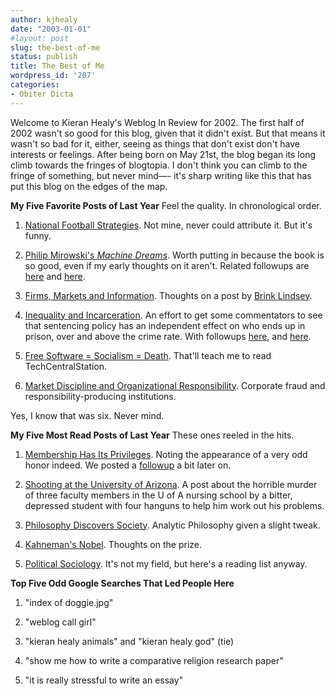 ```yaml
---
author: kjhealy
date: "2003-01-01"
#layout: post
slug: the-best-of-me
status: publish
title: The Best of Me
wordpress_id: '207'
categories:
- Obiter Dicta
---
```


Welcome to Kieran Healy's Weblog In Review for 2002. The first half of 2002 wasn't so good for this blog, given that it didn't exist. But that means it wasn't so bad for it, either, seeing as things that don't exist don't have interests or feelings. After being born on May 21st, the blog began its long climb towards the fringes of blogtopia. I don't think you can climb to the fringe of something, but never mind—- it's sharp writing like this that has put this blog on the edges of the map.

**My Five Favorite Posts of Last Year**
 Feel the quality. In chronological order.

1. [National Football Strategies](http://fiachra.soc.arizona.edu/blog/archives/000009.html). Not mine, never could attribute it. But it's funny.

2. [Philip Mirowski's *Machine Dreams*](http://fiachra.soc.arizona.edu/blog/archives/000045.html). Worth putting in because the book is so good, even if my early thoughts on it aren't. Related followups are [here](http://fiachra.soc.arizona.edu/blog/archives/000061.html) and [here](http://fiachra.soc.arizona.edu/blog/archives/000156.html).

3. [Firms, Markets and Information](http://fiachra.soc.arizona.edu/blog/archives/000067.html). Thoughts on a post by [Brink Lindsey](http://www.brinklindsey.com/archives/001415.php#001415).

4. [Inequality and Incarceration](http://fiachra.soc.arizona.edu/blog/archives/000092.html). An effort to get some commentators to see that sentencing policy has an independent effect on who ends up in prison, over and above the crime rate. With followups [here](http://fiachra.soc.arizona.edu/blog/archives/000097.html), and [here](http://fiachra.soc.arizona.edu/blog/archives/000101.html).

5. [Free Software = Socialism = Death](http://fiachra.soc.arizona.edu/blog/archives/000099.html). That'll teach me to read TechCentralStation.

6. [Market Discipline and Organizational Responsibility](http://fiachra.soc.arizona.edu/blog/archives/000181.html). Corporate fraud and responsibility-producing institutions.

Yes, I know that was six. Never mind.

**My Five Most Read Posts of Last Year**
 These ones reeled in the hits.

1. [Membership Has Its Privileges](http://fiachra.soc.arizona.edu/blog/archives/000040.html). Noting the appearance of a very odd honor indeed. We posted a [followup](http://fiachra.soc.arizona.edu/blog/archives/000098.html) a bit later on.

2. [Shooting at the University of Arizona](http://fiachra.soc.arizona.edu/blog/archives/000142.html). A post about the horrible murder of three faculty members in the U of A nursing school by a bitter, depressed student with four hanguns to help him work out his problems.

3. [Philosophy Discovers Society](http://fiachra.soc.arizona.edu/blog/archives/000195.html). Analytic Philosophy given a slight tweak.

4. [Kahneman's Nobel](http://fiachra.soc.arizona.edu/blog/archives/000123.html). Thoughts on the prize.

5. [Political Sociology](http://fiachra.soc.arizona.edu/blog/archives/000160.html). It's not my field, but here's a reading list anyway.

**Top Five Odd Google Searches That Led People Here**

1. "index of doggie.jpg"

2. "weblog call girl"

3. "kieran healy animals" and "kieran healy god" (tie)

4. "show me how to write a comparative religion research paper"

5. "it is really stressful to write an essay"
